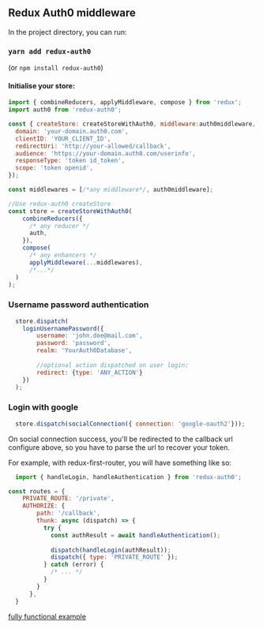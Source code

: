 ## Redux Auth0 middleware

In the project directory, you can run:

### `yarn add redux-auth0`

(or `npm install redux-auth0`)

#### Initialise your store:

```javascript
import { combineReducers, applyMiddleware, compose } from 'redux';
import auth0 from 'redux-auth0';
````

```javascript
const { createStore: createStoreWithAuth0, middleware:auth0middleware, reducer: auth } = auth0({
  domain: 'your-domain.auth0.com',
  clientID: 'YOUR_CLIENT_ID',
  redirectUri: 'http://your-allowed/callback',
  audience: 'https://your-domain.auth0.com/userinfo',
  responseType: 'token id_token',
  scope: 'token openid',
});
```

```javascript
const middlewares = [/*any middleware*/, auth0middleware];
```

```javascript
//Use redux-auth0 createStore
const store = createStoreWithAuth0(
    combineReducers({
      /* any reducer */
      auth,
    }),
    compose(
      /* any enhancers */
      applyMiddleware(...middlewares),
      /*...*/
  )
);

```

### Username password authentication 
```javascript
  store.dispatch(
    loginUsernamePassword({
        username: 'john.doe@mail.com',
        password: 'password',
        realm: 'YourAuth0Database',
        
        //optional action dispatched on user login:
        redirect: {type: 'ANY_ACTION'}
    })
  );
```

### Login with google
```javascript
  store.dispatch(socialConnection({ connection: 'google-oauth2'}));
```

On social connection success, you'll be redirected to the callback url configure above,
so you have to parse the url to recover your token.

For example, with redux-first-router, you will have something like so:

```javascript
  import { handleLogin, handleAuthentication } from 'redux-auth0';
```

```javascript
const routes = {
    PRIVATE_ROUTE: '/private',
    AUTHORIZE: {
        path: '/callback',
        thunk: async (dispatch) => {
          try {
            const authResult = await handleAuthentication();
    
            dispatch(handleLogin(authResult));
            dispatch({ type: 'PRIVATE_ROUTE' });
          } catch (error) {
            /* ... */
          }
        }
      },
  }
```

[fully functional example](https://github.com/flo-pereira/redux-auth0/tree/master/exemple)
